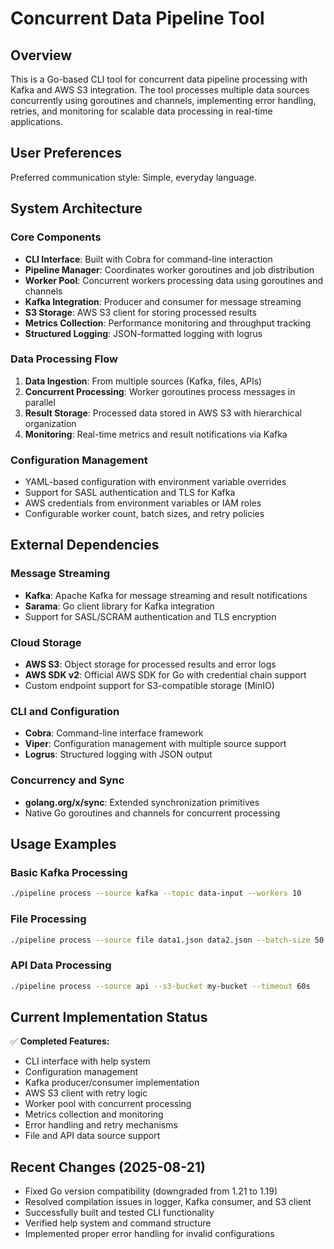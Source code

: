 # Concurrent Data Pipeline Tool

## Overview

This is a Go-based CLI tool for concurrent data pipeline processing with Kafka and AWS S3 integration. The tool processes multiple data sources concurrently using goroutines and channels, implementing error handling, retries, and monitoring for scalable data processing in real-time applications.

## User Preferences

Preferred communication style: Simple, everyday language.

## System Architecture

### Core Components
- **CLI Interface**: Built with Cobra for command-line interaction
- **Pipeline Manager**: Coordinates worker goroutines and job distribution
- **Worker Pool**: Concurrent workers processing data using goroutines and channels
- **Kafka Integration**: Producer and consumer for message streaming
- **S3 Storage**: AWS S3 client for storing processed results
- **Metrics Collection**: Performance monitoring and throughput tracking
- **Structured Logging**: JSON-formatted logging with logrus

### Data Processing Flow
1. **Data Ingestion**: From multiple sources (Kafka, files, APIs)
2. **Concurrent Processing**: Worker goroutines process messages in parallel
3. **Result Storage**: Processed data stored in AWS S3 with hierarchical organization
4. **Monitoring**: Real-time metrics and result notifications via Kafka

### Configuration Management
- YAML-based configuration with environment variable overrides
- Support for SASL authentication and TLS for Kafka
- AWS credentials from environment variables or IAM roles
- Configurable worker count, batch sizes, and retry policies

## External Dependencies

### Message Streaming
- **Kafka**: Apache Kafka for message streaming and result notifications
- **Sarama**: Go client library for Kafka integration
- Support for SASL/SCRAM authentication and TLS encryption

### Cloud Storage
- **AWS S3**: Object storage for processed results and error logs
- **AWS SDK v2**: Official AWS SDK for Go with credential chain support
- Custom endpoint support for S3-compatible storage (MinIO)

### CLI and Configuration
- **Cobra**: Command-line interface framework
- **Viper**: Configuration management with multiple source support
- **Logrus**: Structured logging with JSON output

### Concurrency and Sync
- **golang.org/x/sync**: Extended synchronization primitives
- Native Go goroutines and channels for concurrent processing

## Usage Examples

### Basic Kafka Processing
```bash
./pipeline process --source kafka --topic data-input --workers 10
```

### File Processing
```bash
./pipeline process --source file data1.json data2.json --batch-size 50
```

### API Data Processing
```bash
./pipeline process --source api --s3-bucket my-bucket --timeout 60s
```

## Current Implementation Status

✅ **Completed Features:**
- CLI interface with help system
- Configuration management
- Kafka producer/consumer implementation
- AWS S3 client with retry logic
- Worker pool with concurrent processing
- Metrics collection and monitoring
- Error handling and retry mechanisms
- File and API data source support

## Recent Changes (2025-08-21)

- Fixed Go version compatibility (downgraded from 1.21 to 1.19)
- Resolved compilation issues in logger, Kafka consumer, and S3 client
- Successfully built and tested CLI functionality
- Verified help system and command structure
- Implemented proper error handling for invalid configurations